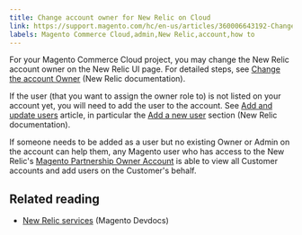 ```yaml
---
title: Change account owner for New Relic on Cloud
link: https://support.magento.com/hc/en-us/articles/360006643192-Change-account-owner-for-New-Relic-on-Cloud
labels: Magento Commerce Cloud,admin,New Relic,account,how to
---
```


For your Magento Commerce Cloud project, you may change the New Relic account owner on the New Relic UI page. For detailed steps, see [Change the account Owner](https://docs.newrelic.com/docs/accounts/accounts/roles-permissions/change-account-owner) (New Relic documentation).

 If the user (that you want to assign the owner role to) is not listed on your account yet, you will need to add the user to the account. See [Add and update users](https://docs.newrelic.com/docs/accounts/accounts/roles-permissions/add-update-users) article, in particular the [Add a new user](https://docs.newrelic.com/docs/accounts/accounts/roles-permissions/add-update-users#adding_users) section (New Relic documentation).

 If someone needs to be added as a user but no existing Owner or Admin on the account can help them, any Magento user who has access to the New Relic's [Magento Partnership Owner Account](https://account.newrelic.com/accounts/1311131/users) is able to view all Customer accounts and add users on the Customer's behalf.

 Related reading
---------------

 
 *  [New Relic services](https://devdocs.magento.com/guides/v2.3/cloud/project/new-relic.html) (Magento Devdocs)
 
